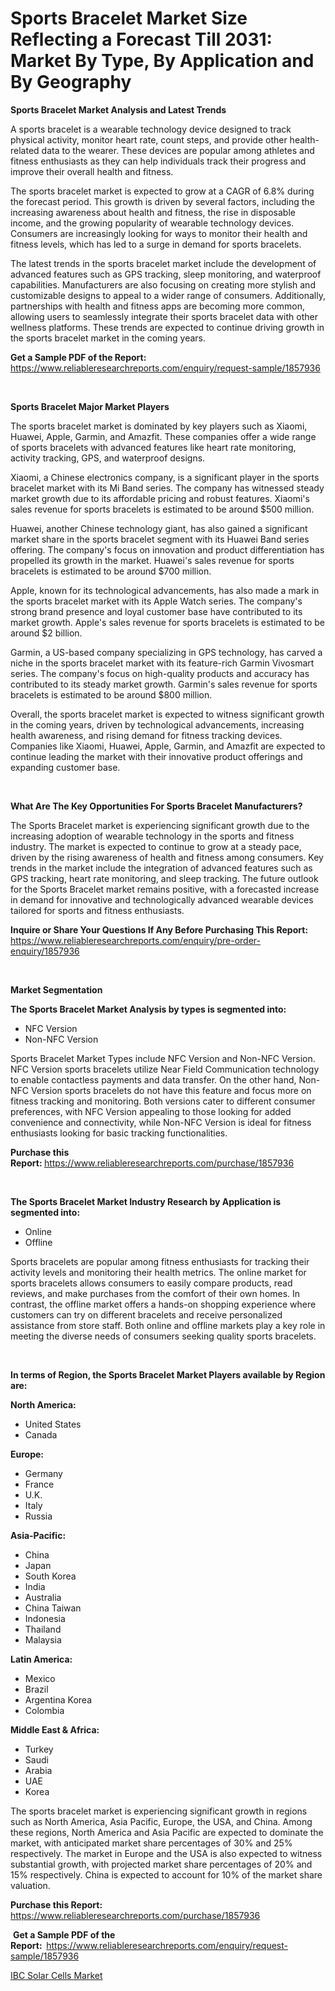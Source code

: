 <p><h1>Sports Bracelet Market Size Reflecting a Forecast Till 2031: Market By Type, By Application and By Geography</h1></p><p><strong>Sports Bracelet Market Analysis and Latest Trends</strong></p>
<p><p>A sports bracelet is a wearable technology device designed to track physical activity, monitor heart rate, count steps, and provide other health-related data to the wearer. These devices are popular among athletes and fitness enthusiasts as they can help individuals track their progress and improve their overall health and fitness.</p><p>The sports bracelet market is expected to grow at a CAGR of 6.8% during the forecast period. This growth is driven by several factors, including the increasing awareness about health and fitness, the rise in disposable income, and the growing popularity of wearable technology devices. Consumers are increasingly looking for ways to monitor their health and fitness levels, which has led to a surge in demand for sports bracelets.</p><p>The latest trends in the sports bracelet market include the development of advanced features such as GPS tracking, sleep monitoring, and waterproof capabilities. Manufacturers are also focusing on creating more stylish and customizable designs to appeal to a wider range of consumers. Additionally, partnerships with health and fitness apps are becoming more common, allowing users to seamlessly integrate their sports bracelet data with other wellness platforms. These trends are expected to continue driving growth in the sports bracelet market in the coming years.</p></p>
<p><strong>Get a Sample PDF of the Report:&nbsp;</strong> <a href="https://www.reliableresearchreports.com/enquiry/request-sample/1857936">https://www.reliableresearchreports.com/enquiry/request-sample/1857936</a></p>
<p>&nbsp;</p>
<p><strong>Sports Bracelet Major Market Players</strong></p>
<p><p>The sports bracelet market is dominated by key players such as Xiaomi, Huawei, Apple, Garmin, and Amazfit. These companies offer a wide range of sports bracelets with advanced features like heart rate monitoring, activity tracking, GPS, and waterproof designs. </p><p>Xiaomi, a Chinese electronics company, is a significant player in the sports bracelet market with its Mi Band series. The company has witnessed steady market growth due to its affordable pricing and robust features. Xiaomi's sales revenue for sports bracelets is estimated to be around $500 million.</p><p>Huawei, another Chinese technology giant, has also gained a significant market share in the sports bracelet segment with its Huawei Band series offering. The company's focus on innovation and product differentiation has propelled its growth in the market. Huawei's sales revenue for sports bracelets is estimated to be around $700 million.</p><p>Apple, known for its technological advancements, has also made a mark in the sports bracelet market with its Apple Watch series. The company's strong brand presence and loyal customer base have contributed to its market growth. Apple's sales revenue for sports bracelets is estimated to be around $2 billion.</p><p>Garmin, a US-based company specializing in GPS technology, has carved a niche in the sports bracelet market with its feature-rich Garmin Vivosmart series. The company's focus on high-quality products and accuracy has contributed to its steady market growth. Garmin's sales revenue for sports bracelets is estimated to be around $800 million.</p><p>Overall, the sports bracelet market is expected to witness significant growth in the coming years, driven by technological advancements, increasing health awareness, and rising demand for fitness tracking devices. Companies like Xiaomi, Huawei, Apple, Garmin, and Amazfit are expected to continue leading the market with their innovative product offerings and expanding customer base.</p></p>
<p>&nbsp;</p>
<p><strong>What Are The Key Opportunities For Sports Bracelet Manufacturers?</strong></p>
<p><p>The Sports Bracelet market is experiencing significant growth due to the increasing adoption of wearable technology in the sports and fitness industry. The market is expected to continue to grow at a steady pace, driven by the rising awareness of health and fitness among consumers. Key trends in the market include the integration of advanced features such as GPS tracking, heart rate monitoring, and sleep tracking. The future outlook for the Sports Bracelet market remains positive, with a forecasted increase in demand for innovative and technologically advanced wearable devices tailored for sports and fitness enthusiasts.</p></p>
<p><strong>Inquire or Share Your Questions If Any Before Purchasing This Report:</strong> <a href="https://www.reliableresearchreports.com/enquiry/pre-order-enquiry/1857936">https://www.reliableresearchreports.com/enquiry/pre-order-enquiry/1857936</a></p>
<p>&nbsp;</p>
<p><strong>Market Segmentation</strong></p>
<p><strong>The Sports Bracelet Market Analysis by types is segmented into:</strong></p>
<p><ul><li>NFC Version</li><li>Non-NFC Version</li></ul></p>
<p><p>Sports Bracelet Market Types include NFC Version and Non-NFC Version. NFC Version sports bracelets utilize Near Field Communication technology to enable contactless payments and data transfer. On the other hand, Non-NFC Version sports bracelets do not have this feature and focus more on fitness tracking and monitoring. Both versions cater to different consumer preferences, with NFC Version appealing to those looking for added convenience and connectivity, while Non-NFC Version is ideal for fitness enthusiasts looking for basic tracking functionalities.</p></p>
<p><strong>Purchase this Report:&nbsp;</strong><a href="https://www.reliableresearchreports.com/purchase/1857936">https://www.reliableresearchreports.com/purchase/1857936</a></p>
<p>&nbsp;</p>
<p><strong>The Sports Bracelet Market Industry Research by Application is segmented into:</strong></p>
<p><ul><li>Online</li><li>Offline</li></ul></p>
<p><p>Sports bracelets are popular among fitness enthusiasts for tracking their activity levels and monitoring their health metrics. The online market for sports bracelets allows consumers to easily compare products, read reviews, and make purchases from the comfort of their own homes. In contrast, the offline market offers a hands-on shopping experience where customers can try on different bracelets and receive personalized assistance from store staff. Both online and offline markets play a key role in meeting the diverse needs of consumers seeking quality sports bracelets.</p></p>
<p>&nbsp;</p>
<p><strong>In terms of Region, the Sports Bracelet Market Players available by Region are:</strong></p>
<p>
    <p> <strong> North America: </strong>
        <ul>
            <li>United States</li>
            <li>Canada</li>
        </ul>
        </p> 
    <p> <strong> Europe: </strong>
        <ul>
            <li>Germany</li>
            <li>France</li>
            <li>U.K.</li>
            <li>Italy</li>
            <li>Russia</li>
        </ul>
        </p> 
    <p> <strong> Asia-Pacific: </strong>
        <ul>
            <li>China</li>
            <li>Japan</li>
            <li>South Korea</li>
            <li>India</li>
            <li>Australia</li>
            <li>China Taiwan</li>
            <li>Indonesia</li>
            <li>Thailand</li>
            <li>Malaysia</li>
        </ul>
        </p> 
    <p> <strong> Latin America: </strong>
        <ul>
            <li>Mexico</li>
            <li>Brazil</li>
            <li>Argentina Korea</li>
            <li>Colombia</li>
        </ul>
        </p> 
    <p> <strong> Middle East & Africa: </strong>
        <ul>
            <li>Turkey</li>
            <li>Saudi</li>
            <li>Arabia</li>
            <li>UAE</li>
            <li>Korea</li>
        </ul>
    </p>
    </p>
<p><p>The sports bracelet market is experiencing significant growth in regions such as North America, Asia Pacific, Europe, the USA, and China. Among these regions, North America and Asia Pacific are expected to dominate the market, with anticipated market share percentages of 30% and 25% respectively. The market in Europe and the USA is also expected to witness substantial growth, with projected market share percentages of 20% and 15% respectively. China is expected to account for 10% of the market share valuation.</p></p>
<p><strong>Purchase this Report: </strong><a href="https://www.reliableresearchreports.com/purchase/1857936">https://www.reliableresearchreports.com/purchase/1857936</a></p>
<p>&nbsp;<strong>Get a Sample PDF of the Report:&nbsp;&nbsp;</strong><a href="https://www.reliableresearchreports.com/enquiry/request-sample/1857936">https://www.reliableresearchreports.com/enquiry/request-sample/1857936</a></p>
<p><strong></strong></p>
<p><p><a href="https://github.com/BryceTownsendr/Market-Research-Report-List-4/blob/main/ibc-solar-cells-market.md">IBC Solar Cells Market</a></p></p>